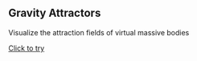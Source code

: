 ## Gravity Attractors

Visualize the attraction fields of virtual massive bodies

[Click to try](https://nathsou.github.io/gravity-attractors/)